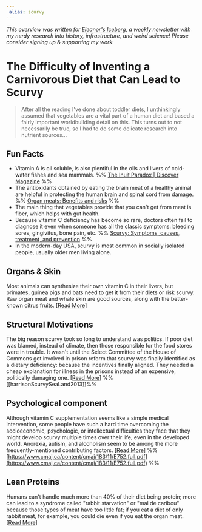 ```yaml
---
 alias: scurvy
---
```

<cite>This overview was written for [Eleanor's Iceberg](http://newsletter.eleanorkonik.com/), a weekly newsletter with my nerdy research into history, infrastructure, and weird science! Please consider signing up & supporting my work.</cite>

# The Difficulty of Inventing a Carnivorous Diet that Can Lead to Scurvy

> After all the reading I've done about toddler diets, I unthinkingly assumed that vegetables are a vital part of a human diet and based a fairly important worldbuilding detail on this. This turns out to not necessarily be true, so I had to do some delicate research into nutrient sources... 

## Fun Facts
 
* Vitamin A is oil soluble, is also plentiful in the oils and livers of cold-water fishes and sea mammals. %% [The Inuit Paradox | Discover Magazine](https://www.discovermagazine.com/health/the-inuit-paradox) %%
* The antioxidants obtained by eating the brain meat of a healthy animal are helpful in protecting the human brain and spinal cord from damage. %% [Organ meats: Benefits and risks](https://www.medicalnewstoday.com/articles/319229) %%
* The main thing that vegetables provide that you can't get from meat is fiber, which helps with gut health. 
* Because vitamin C deficiency has become so rare, doctors often fail to diagnose it even when someone has all the classic symptoms: bleeding sores, gingivitus, bone pain, etc. %% [Scurvy: Symptoms, causes, treatment, and prevention](https://www.medicalnewstoday.com/articles/155758) %% 
* In the modern-day USA, scurvy is most common in socially isolated people, usually older men living alone. 

## Organs & Skin
Most animals can synthesize their own vitamin C in their livers, but primates, guinea pigs and bats need to get it from their diets or risk scurvy. Raw organ meat and whale skin are good sources, along with the better-known citrus fruits. [[Read More](https://www.discovermagazine.com/health/the-inuit-paradox)]

## Structural Motivations
The big reason scurvy took so long to understand was politics. If poor diet was blamed, instead of climate, then those responsible for the food stores were in trouble. It wasn't until the Select Committee of the House of Commons got involved in prison reform that scurvy was finally identified as a dietary deficiency: because the incentives finally aligned. They needed a cheap explanation for illness in the prisons instead of an expensive, politically damaging one.  [[Read More](https://www.tandfonline.com/doi/full/10.1080/21533369.2013.783167)] %% [[harrisonScurvySeaLand2013]]%%

## Psychological component
Although vitamin C supplementation seems like a simple medical intervention, some people have such a hard time overcoming the socioeconomic, psychologic, or intellectual difficulties they face that they might develop scurvy multiple times over their life, even in the developed world. Anorexia, autism, and alcoholism seem to be among the more frequently-mentioned contributing factors. [[Read More](https://cdn.mdedge.com/files/s3fs-public/Document/September-2017/066010039.pdf)] %% [https://www.cmaj.ca/content/cmaj/183/11/E752.full.pdf](https://www.cmaj.ca/content/cmaj/183/11/E752.full.pdf) %%

## Lean Proteins
Humans can't handle much more than 40% of their diet being protein; more can lead to a syndrome called "rabbit starvation" or "mal de caribou" because those types of meat have too little fat; if you eat a diet of only rabbit meat, for example, you could die even if you eat the organ meat. [[Read More](https://www.healthline.com/health/protein-poisoning)]  